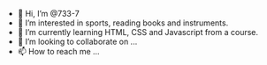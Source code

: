 - 👋 Hi, I’m @733-7
- 👀 I’m interested in sports, reading books and instruments.
- 🌱 I’m currently learning HTML, CSS and Javascript from a course. 
- 💞️ I’m looking to collaborate on ...
- 📫 How to reach me ...

<!---
733-7/733-7 is a ✨ special ✨ repository because its `README.md` (this file) appears on your GitHub profile.
You can click the Preview link to take a look at your changes.
--->

